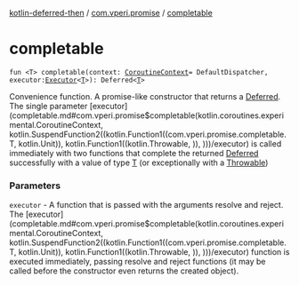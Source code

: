 [kotlin-deferred-then](../index.md) / [com.vperi.promise](index.md) / [completable](./completable.md)

# completable

`fun <T> completable(context: `[`CoroutineContext`](https://kotlinlang.org/api/latest/jvm/stdlib/kotlin.coroutines.experimental/-coroutine-context/index.html)` = DefaultDispatcher, executor: `[`Executor`](-executor.md)`<`[`T`](completable.md#T)`>): Deferred<`[`T`](completable.md#T)`>`

Convenience function. A promise-like constructor that
returns a [Deferred](#). The single parameter [executor](completable.md#com.vperi.promise$completable(kotlin.coroutines.experimental.CoroutineContext, kotlin.SuspendFunction2((kotlin.Function1((com.vperi.promise.completable.T, kotlin.Unit)), kotlin.Function1((kotlin.Throwable, )), )))/executor) is
called immediately with two functions that complete
the returned [Deferred](#) successfully with a value of
type [T](completable.md#T) (or exceptionally with a [Throwable](https://kotlinlang.org/api/latest/jvm/stdlib/kotlin/-throwable/index.html))

### Parameters

`executor` - A function that is passed with the arguments
    resolve and reject. The [executor](completable.md#com.vperi.promise$completable(kotlin.coroutines.experimental.CoroutineContext, kotlin.SuspendFunction2((kotlin.Function1((com.vperi.promise.completable.T, kotlin.Unit)), kotlin.Function1((kotlin.Throwable, )), )))/executor) function is executed immediately,
    passing resolve and reject functions (it may be called
    before the constructor even returns the created object).